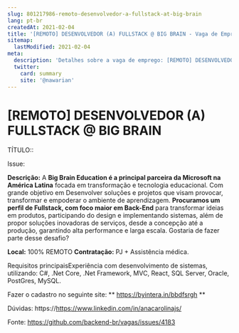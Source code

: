 ```yaml
---
slug: 801217986-remoto-desenvolvedor-a-fullstack-at-big-brain
lang: pt-br
createdAt: 2021-02-04
title: '[REMOTO] DESENVOLVEDOR (A) FULLSTACK @ BIG BRAIN - Vaga de Emprego'
sitemap:
  lastModified: 2021-02-04
meta:
  description: 'Detalhes sobre a vaga de emprego: [REMOTO] DESENVOLVEDOR (A) FULLSTACK @ BIG BRAIN'
  twitter:
    card: summary
    site: '@nawarian'
---
```


# [REMOTO] DESENVOLVEDOR (A) FULLSTACK @ BIG BRAIN

TÍTULO::    

Issue:

**Descrição:**  A **Big Brain Education é a principal parceira da Microsoft na América Latina** focada em transformação e tecnologia educacional. Com grande objetivo em Desenvolver soluções e projetos que visam provocar, transformar e empoderar o ambiente de aprendizagem. **Procuramos um perfil de Fullstack, com foco maior em Back-End** para transformar ideias em produtos, participando do design e implementando sistemas, além de propor soluções inovadoras de serviços, desde a concepção até a produção, garantindo alta performance e larga escala. Gostaria de fazer parte desse desafio?

**Local:** 100% REMOTO
**Contratação:** PJ + Assistência médica. 

Requisitos principaisExperiência com desenvolvimento de sistemas, utilizando: C#, .Net Core, .Net Framework, MVC, React, SQL Server, Oracle, PostGres, MySQL.

Fazer o cadastro no seguinte site:  ** https://byintera.in/bbdfsrgh **

Dúvidas: https://https://www.linkedin.com/in/anacarolinajs/






Fonte: https://github.com/backend-br/vagas/issues/4183